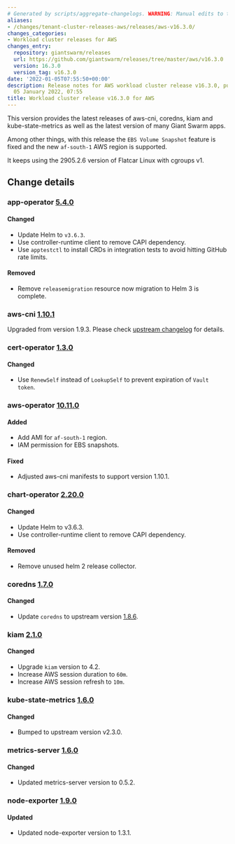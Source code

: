 ```yaml
---
# Generated by scripts/aggregate-changelogs. WARNING: Manual edits to this files will be overwritten.
aliases:
- /changes/tenant-cluster-releases-aws/releases/aws-v16.3.0/
changes_categories:
- Workload cluster releases for AWS
changes_entry:
  repository: giantswarm/releases
  url: https://github.com/giantswarm/releases/tree/master/aws/v16.3.0
  version: 16.3.0
  version_tag: v16.3.0
date: '2022-01-05T07:55:50+00:00'
description: Release notes for AWS workload cluster release v16.3.0, published on
  05 January 2022, 07:55
title: Workload cluster release v16.3.0 for AWS
---
```


This version provides the latest releases of aws-cni, coredns, kiam and kube-state-metrics as well as the latest version
of many Giant Swarm apps.

Among other things, with this release the `EBS Volume Snapshot` feature is fixed and the new `af-south-1` AWS region is supported.

It keeps using the 2905.2.6 version of Flatcar Linux with cgroups v1. 

## Change details


### app-operator [5.4.0](https://github.com/giantswarm/app-operator/releases/tag/v5.4.0)

#### Changed
- Update Helm to `v3.6.3`.
- Use controller-runtime client to remove CAPI dependency.
- Use `apptestctl` to install CRDs in integration tests to avoid hitting GitHub rate limits.
#### Removed
- Remove `releasemigration` resource now migration to Helm 3 is complete.



### aws-cni [1.10.1](https://github.com/aws/amazon-vpc-cni-k8s/releases/tag/v1.10.1)

Upgraded from version 1.9.3. Please check [upstream changelog](https://github.com/aws/amazon-vpc-cni-k8s/releases) for details.


### cert-operator [1.3.0](https://github.com/giantswarm/cert-operator/releases/tag/v1.3.0)

#### Changed
- Use `RenewSelf` instead of `LookupSelf` to prevent expiration of `Vault token`.



### aws-operator [10.11.0](https://github.com/giantswarm/aws-operator/releases/tag/v10.11.0)

#### Added
- Add AMI for `af-south-1` region.
- IAM permission for EBS snapshots.
#### Fixed
- Adjusted aws-cni manifests to support version 1.10.1.



### chart-operator [2.20.0](https://github.com/giantswarm/chart-operator/releases/tag/v2.20.0)

#### Changed
- Update Helm to v3.6.3.
- Use controller-runtime client to remove CAPI dependency.
#### Removed
- Remove unused helm 2 release collector.



### coredns [1.7.0](https://github.com/giantswarm/coredns-app/releases/tag/v1.7.0)

#### Changed
- Update `coredns` to upstream version [1.8.6](https://coredns.io/2021/10/07/coredns-1.8.6-release/).



### kiam [2.1.0](https://github.com/giantswarm/kiam-app/releases/tag/v2.1.0)

#### Changed
- Upgrade `kiam` version to 4.2.
- Increase AWS session duration to `60m`.
- Increase AWS session refresh to `10m`.



### kube-state-metrics [1.6.0](https://github.com/giantswarm/kube-state-metrics-app/releases/tag/v1.6.0)

#### Changed
- Bumped to upstream version v2.3.0.



### metrics-server [1.6.0](https://github.com/giantswarm/metrics-server-app/releases/tag/v1.6.0)

#### Changed
- Updated metrics-server version to 0.5.2.



### node-exporter [1.9.0](https://github.com/giantswarm/node-exporter-app/releases/tag/v1.9.0)

#### Updated
- Updated node-exporter version to 1.3.1.
